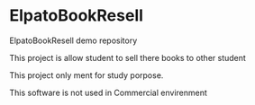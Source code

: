 # ElpatoBookResell
ElpatoBookResell demo repository 

This project is allow student to sell there books to other student 

This project only ment for study porpose.

This software is not used in Commercial envirenment 
